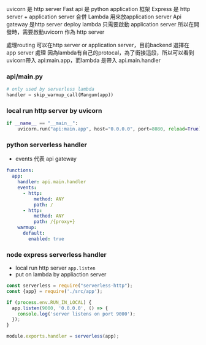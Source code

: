 uvicorn 是 http server 
Fast api 是 python application 框架
Express 是 http server + application server 合併
Lambda 用來放application server
Api gateway 是http server deploy lambda 只需要啟動 application server
所以在開發時，需要啟動uvicorn 作為 http server

處理routing 可以在http server or application server，目前backend 選擇在 app server 處理
因為lambda有自己的protocal，為了銜接這段，所以可以看到uvicorn帶入 api:main.app，而lambda 是帶入 api.main.handler

### api/main.py
```py
# only used by serverless lambda
handler = skip_warmup_call(Mangum(app))
```

### local run http server by uvicorn
```python
if __name__ == "__main__":
    uvicorn.run("api:main.app", host="0.0.0.0", port=8080, reload=True)
```

### python serverless handler
- events 代表 api gateway
```yml
functions:
  app:
    handler: api.main.handler
    events:
      - http:
          method: ANY
          path: /
      - http:
          method: ANY
          path: /{proxy+}
    warmup:
      default:
        enabled: true
```

### node express serverless handler
- local run http server `app.listen`
- put on lambda by appliaction server
```js
const serverless = require("serverless-http");
const {app} = require('./src/app');

if (process.env.RUN_IN_LOCAL) {
  app.listen(9000, '0.0.0.0', () => {
    console.log('server listens on port 9000');
  });
}

module.exports.handler = serverless(app);
```

